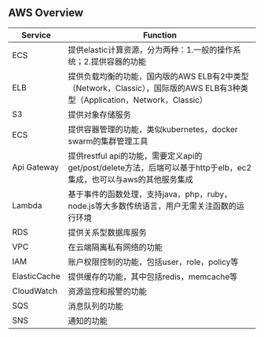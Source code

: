 ## AWS Overview
| Service | Function |
| ------- | -------- |
| ECS | 提供elastic计算资源，分为两种：1.一般的操作系统；2.提供容器的功能 |
| ELB | 提供负载均衡的功能，国内版的AWS ELB有2中类型（Network，Classic），国际版的AWS ELB有3种类型（Application，Network，Classic）|
| S3 | 提供对象存储服务 |
| ECS | 提供容器管理的功能，类似kubernetes，docker swarm的集群管理工具 |
| Api Gateway | 提供restful api的功能，需要定义api的get/post/delete方法，后端可以基于http于elb，ec2集成，也可以与aws的其他服务集成|
| Lambda | 基于事件的函数处理，支持java，php，ruby，node.js等大多数传统语言，用户无需关注函数的运行环境 |
| RDS | 提供关系型数据库服务 |
| VPC | 在云端隔离私有网络的功能 |
| IAM | 账户权限控制的功能，包括user，role，policy等 |
| ElasticCache | 提供缓存的功能，其中包括redis，memcache等 |
| CloudWatch | 资源监控和报警的功能 |
| SQS | 消息队列的功能 |
| SNS | 通知的功能 |
